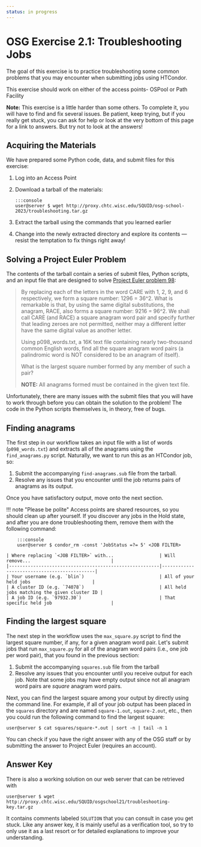 ```yaml
---
status: in progress
---
```


# OSG Exercise 2.1: Troubleshooting Jobs

The goal of this exercise is to practice troubleshooting some common problems
that you may encounter when submitting jobs using HTCondor.

This exercise should work on either of the access points- OSPool or Path Facility

**Note:** This exercise is a little harder than some others.
To complete it, you will have to find and fix several issues.
Be patient, keep trying, but if you really get stuck,
you can ask for help or look at the very bottom of this page for a link to answers.
But try not to look at the answers!

## Acquiring the Materials

We have prepared some Python code, data, and submit files for this exercise:

1.  Log into an Access Point
1.  Download a tarball of the materials:

        :::console
        user@server $ wget http://proxy.chtc.wisc.edu/SQUID/osg-school-2023/troubleshooting.tar.gz

3.  Extract the tarball using the commands that you learned earlier
4.  Change into the newly extracted directory and explore its contents&nbsp;—
    resist the temptation to fix things right away!

## Solving a Project Euler Problem

The contents of the tarball contain a series of submit files, Python scripts, and an input file 
that are designed to solve [Project Euler problem 98](https://projecteuler.net/problem=98):

> By replacing each of the letters in the word CARE with 1, 2, 9, and 6 respectively, we form a square number: 1296 =
> 36^2. What is remarkable is that, by using the same digital substitutions, the anagram, RACE, also forms a square
> number: 9216 = 96^2. We shall call CARE (and RACE) a square anagram word pair and specify further that leading zeroes
> are not permitted, neither may a different letter have the same digital value as another letter.
>
> Using p098_words.txt, a 16K text file containing nearly two-thousand common English words, find all the square
> anagram word pairs (a palindromic word is NOT considered to be an anagram of itself).
>
> What is the largest square number formed by any member of such a pair?
>
> **NOTE:** All anagrams formed must be contained in the given text file.

Unfortunately, there are many issues with the submit files that you will have to work through
before you can obtain the solution to the problem!
The code in the Python scripts themselves is, in theory, free of bugs.

## Finding anagrams

The first step in our workflow takes an input file with a list of words (`p098_words.txt`)
and extracts all of the anagrams using the `find_anagrams.py` script.
Naturally, we want to run this as an HTCondor job, so:

1. Submit the accompanying `find-anagrams.sub` file from the tarball.
1. Resolve any issues that you encounter until the job returns pairs of anagrams as its output.

Once you have satisfactory output, move onto the next section.

!!! note "Please be polite"
    Access points are shared resources, so you should clean up after yourself.
    If you discover any jobs in the Hold state, and after you are done troubleshooting them,
    remove them with the following command:

        :::console
        user@server $ condor_rm -const 'JobStatus =?= 5' <JOB FILTER>

    | Where replacing `<JOB FILTER>` with...                 | Will remove...                              |
    |--------------------------------------------------------|---------------------------------------------|
    | Your username (e.g. `blin`)                            | All of your held jobs                       |
    | A cluster ID (e.g. `74078`)                            | All held jobs matching the given cluster ID |
    | A job ID (e.g. `97932.30`)                             | That specific held job                      |

## Finding the largest square

The next step in the workflow uses the `max_square.py` script to find the largest square number,
if any, for a given anagram word pair.
Let's submit jobs that run `max_square.py` for all of the anagram word pairs (i.e., one job per word pair),
that you found in the previous section:

1. Submit the accompanying `squares.sub` file from the tarball
1. Resolve any issues that you encounter until you receive output for each job.
   Note that some jobs may have empty output since not all anagram word pairs are *square* anagram word pairs.

Next, you can find the largest square among your output by directly using the command line.
For example, if all of your job output has been placed in the `squares` directory
and are named `square-1.out`, `square-2.out`, etc.,
then you could run the following command to find the largest square:

``` console
user@server $ cat squares/square-*.out | sort -n | tail -n 1
```

You can check if you have the right answer with any of the OSG staff
or by submitting the answer to Project Euler (requires an account).

## Answer Key

There is also a working solution on our web server that can be retrieved with

``` console
user@server $ wget http://proxy.chtc.wisc.edu/SQUID/osgschool21/troubleshooting-key.tar.gz
```

It contains comments labeled `SOLUTION` that you can consult in case you get stuck.
Like any answer key, it is mainly useful as a verification tool,
so try to only use it as a last resort or for detailed explanations to improve your understanding.
